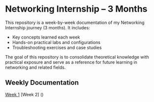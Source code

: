 # Networking Internship – 3 Months

This repository is a week-by-week documentation of my Networking Internship journey (3 months). It includes:
- Key concepts learned each week
- Hands-on practical labs and configurations
- Troubleshooting exercises and case studies

The goal of this repository is to consolidate theoretical knowledge with practical exposure and serve as a reference for future learning in networking and related fields.

## Weekly Documentation
[Week 1](https://github.com/krunalijain/networking-internship/blob/main/Journal%20/Week%201.md)
[Week 2] ()
 
